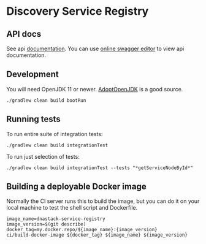 # Discovery Service Registry

## API docs

See api [documentation](https://github.com/ga4gh-discovery/ga4gh-discovery-service-registry/blob/develop/service-registry.yml). You can use [online swagger editor](https://editor.swagger.io/) to view api documentation.

## Development

You will need OpenJDK 11 or newer. [AdoptOpenJDK](https://adoptopenjdk.net/) is a good source.

```
./gradlew clean build bootRun
```

## Running tests

To run entire suite of integration tests:

```
./gradlew clean build integrationTest
```

To run just selection of tests:

```
./gradlew clean build integrationTest --tests "*getServiceNodeById*"
```

## Building a deployable Docker image

Normally the CI server runs this to build the image, but you can do it on your local machine
to test the shell script and Dockerfile.

```shell script
image_name=dnastack-service-registry
image_version=$(git describe)
docker_tag=my.docker.repo/${image_name}:{image_version}
ci/build-docker-image ${docker_tag} ${image_name} ${image_version}
```
